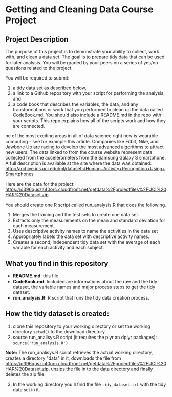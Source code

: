 Getting and Cleaning Data Course Project
========================================


## Project Description
The purpose of this project is to demonstrate your ability to collect, work with, and clean a data set.
The goal is to prepare tidy data that can be used for later analysis. You will be graded by your peers
on a series of yes/no questions related to the project.

You will be required to submit:

1. a tidy data set as described below,
2. a link to a Github repository with your script for performing the analysis, and
3. a code book that describes the variables, the data, and any transformations or work that you performed to clean up the data called CodeBook.md.
   You should also include a README.md in the repo with your scripts. This repo explains how all of the scripts work and how they are connected. 

ne of the most exciting areas in all of data science right now is wearable computing - see for example this article. 
Companies like Fitbit, Nike, and Jawbone Up are racing to develop the most advanced algorithms to attract new users.
The data linked to from the course website represent data collected from the accelerometers from the Samsung Galaxy S smartphone.
A full description is available at the site where the data was obtained:
http://archive.ics.uci.edu/ml/datasets/Human+Activity+Recognition+Using+Smartphones

Here are the data for the project:
https://d396qusza40orc.cloudfront.net/getdata%2Fprojectfiles%2FUCI%20HAR%20Dataset.zip

You should create one R script called run_analysis.R that does the following.

1. Merges the training and the test sets to create one data set.
2. Extracts only the measurements on the mean and standard deviation for each measurement. 
3. Uses descriptive activity names to name the activities in the data set
4. Appropriately labels the data set with descriptive activity names. 
5. Creates a second, independent tidy data set with the average of each variable for each activity and each subject. 

## What you find in this repository
* __README.md__: this file
* __CodeBook.md__: Included are informations about the raw and the tidy dataset, the variable names and major process steps to get the tidy dataset.
* __run_analysis.R__: R script that runs the tidy data creation process.

## How the tidy dataset is created:

1. clone this repository to your working directory or set the working directory `setwd()` to the download directory 
2. source run_analisys.R script (it requires the plyr an dplyr packages): `source('run_analysis.R')`

__Note:__ The run_analisys.R script retrieves the actual working directory, creates a directory "data" in it,
downloads the file from https://d396qusza40orc.cloudfront.net/getdata%2Fprojectfiles%2FUCI%20HAR%20Dataset.zip, unzips the file in to the data directory and finally deletes the zip file.

3. In the working directory you'll find the file `tidy_dataset.txt` with the tidy data set in it.